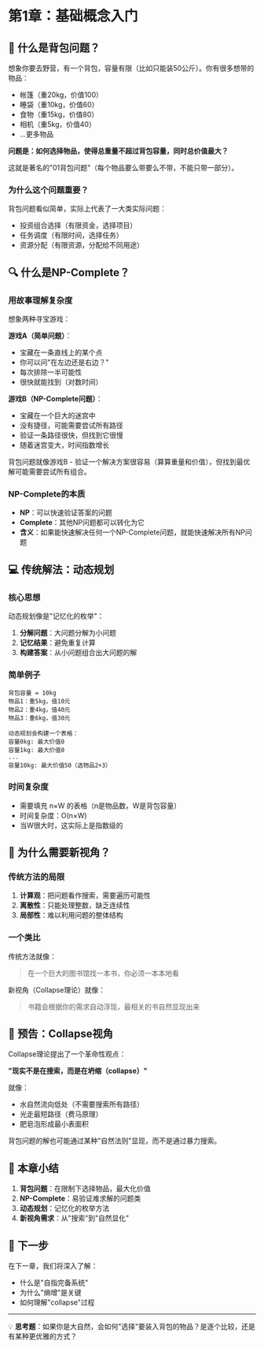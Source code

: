 # 第1章：基础概念入门

## 🎒 什么是背包问题？

想象你要去野营，有一个背包，容量有限（比如只能装50公斤）。你有很多想带的物品：

- 帐篷（重20kg，价值100）
- 睡袋（重10kg，价值60）
- 食物（重15kg，价值80）
- 相机（重5kg，价值40）
- ...更多物品

**问题是：如何选择物品，使得总重量不超过背包容量，同时总价值最大？**

这就是著名的"01背包问题"（每个物品要么带要么不带，不能只带一部分）。

### 为什么这个问题重要？

背包问题看似简单，实际上代表了一大类实际问题：
- 投资组合选择（有限资金，选择项目）
- 任务调度（有限时间，选择任务）
- 资源分配（有限资源，分配给不同用途）

## 🔍 什么是NP-Complete？

### 用故事理解复杂度

想象两种寻宝游戏：

**游戏A（简单问题）**：
- 宝藏在一条直线上的某个点
- 你可以问"在左边还是右边？"
- 每次排除一半可能性
- 很快就能找到（对数时间）

**游戏B（NP-Complete问题）**：
- 宝藏在一个巨大的迷宫中
- 没有捷径，可能需要尝试所有路径
- 验证一条路径很快，但找到它很慢
- 随着迷宫变大，时间指数增长

背包问题就像游戏B - 验证一个解决方案很容易（算算重量和价值），但找到最优解可能需要尝试所有组合。

### NP-Complete的本质

- **NP**：可以快速验证答案的问题
- **Complete**：其他NP问题都可以转化为它
- **含义**：如果能快速解决任何一个NP-Complete问题，就能快速解决所有NP问题

## 💻 传统解法：动态规划

### 核心思想

动态规划像是"记忆化的枚举"：

1. **分解问题**：大问题分解为小问题
2. **记忆结果**：避免重复计算
3. **构建答案**：从小问题组合出大问题的解

### 简单例子

```
背包容量 = 10kg
物品1：重5kg，值10元
物品2：重4kg，值40元
物品3：重6kg，值30元

动态规划会构建一个表格：
容量0kg: 最大价值0
容量1kg: 最大价值0
...
容量10kg: 最大价值50（选物品2+3）
```

### 时间复杂度

- 需要填充 n×W 的表格（n是物品数，W是背包容量）
- 时间复杂度：O(n×W)
- 当W很大时，这实际上是指数级的

## 🤔 为什么需要新视角？

### 传统方法的局限

1. **计算观**：把问题看作搜索，需要遍历可能性
2. **离散性**：只能处理整数，缺乏连续性
3. **局部性**：难以利用问题的整体结构

### 一个类比

传统方法就像：
> 在一个巨大的图书馆找一本书，你必须一本本地看

新视角（Collapse理论）就像：
> 书籍会根据你的需求自动浮现，最相关的书自然显现出来

## 🌟 预告：Collapse视角

Collapse理论提出了一个革命性观点：

**"现实不是在搜索，而是在坍缩（collapse）"**

就像：
- 水自然流向低处（不需要搜索所有路径）
- 光走最短路径（费马原理）
- 肥皂泡形成最小表面积

背包问题的解也可能通过某种"自然法则"显现，而不是通过暴力搜索。

## 📝 本章小结

1. **背包问题**：在限制下选择物品，最大化价值
2. **NP-Complete**：易验证难求解的问题类
3. **动态规划**：记忆化的枚举方法
4. **新视角需求**：从"搜索"到"自然显化"

## 🚀 下一步

在下一章，我们将深入了解：
- 什么是"自指完备系统"
- 为什么"熵增"是关键
- 如何理解"collapse"过程

---

💡 **思考题**：如果你是大自然，会如何"选择"要装入背包的物品？是逐个比较，还是有某种更优雅的方式？ 